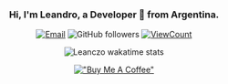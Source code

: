<h3 align="center" width="100%"> Hi, I'm Leandro, a Developer 🚀 from Argentina.</h3>

<div align="center" width="100%" >  

[![Email](https://img.shields.io/badge/Gmail-D14836?style=flat-square&logo=gmail&logoColor=white)](mailto:lean094c@gmail.com)
![GitHub followers](https://img.shields.io/github/followers/leanczo?label=Follow&style=social)
[![ViewCount](https://views.whatilearened.today/views/github/leanczo/ismlhbb.svg?cache=remove)](#)

</div>

<div align="center" width="100%" > 

![Leanczo wakatime stats](https://readme-stats-leanczo.vercel.app/api/wakatime?username=leanczo&layout=compact&theme=light)

</div>

<div align="center" width="100%" > 

[!["Buy Me A Coffee"](https://www.buymeacoffee.com/assets/img/custom_images/orange_img.png)](https://www.buymeacoffee.com/leanczo)

</div>
